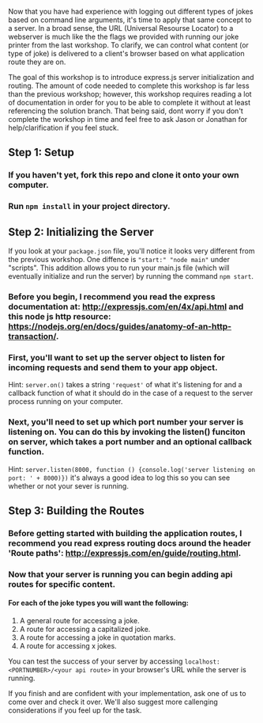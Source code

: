 
Now that you have had experience with logging out different types of jokes based on command line arguments, it's time to apply that same concept to a server. In a broad sense, the URL (Universal Resourse Locator) to a webserver is much like the the flags we provided with running our joke printer from the last workshop. To clarify, we can control what content (or type of joke) is delivered to a client's browser based on what application route they are on.

The goal of this workshop is to introduce express.js server initialization and routing. The amount of code needed to complete this workshop is far less than the previous workshop; however, this workshop requires reading a lot of documentation in order for you to be able to complete it without at least referencing the solution branch. That being said, dont worry if you don't complete the workshop in time and feel free to ask Jason or Jonathan for help/clarification if you feel stuck.

## Step 1: Setup

### If you haven't yet, fork this repo and clone it onto your own computer.

### Run `npm install` in your project directory.

## Step 2: Initializing the Server

If you look at your `package.json` file, you'll notice it looks very different from the previous workshop. One diffence is `"start:" "node main"` under "scripts". This addition allows you to run your main.js file (which will eventually initialize and run the server) by running the command `npm start`.

### Before you begin, I recommend you read the express documentation at: http://expressjs.com/en/4x/api.html and this node js http resource: https://nodejs.org/en/docs/guides/anatomy-of-an-http-transaction/.

### First, you'll want to set up the server object to listen for incoming requests and send them to your app object.

Hint: `server.on()` takes a string `'request'` of what it's listening for and a callback function of what it should do in the case of a request to the server process running on your computer.

### Next, you'll need to set up which port number your server is listening on. You can do this by invoking the listen() funciton on server, which takes a port number and an optional callback function.

Hint: `server.listen(8000, function () {console.log('server listening on port: ' + 8000)})` it's always a good idea to log this so you can see whether or not your sever is running.

## Step 3: Building the Routes

### Before getting started with building the application routes, I recommend you read express routing docs around the header 'Route paths': http://expressjs.com/en/guide/routing.html.

### Now that your server is running you can begin adding api routes for specific content.

#### For each of the joke types you will want the following:

1. A general route for accessing a joke.
2. A route for accessing a capitalized joke.
3. A route for accessing a joke in quotation marks.
4. A route for accessing x jokes.

You can test the success of your server by accessing `localhost:<PORTNUMBER>/<your api route>` in your browser's URL while the server is running.

If you finish and are confident with your implementation, ask one of us to come over and check it over. We'll also suggest more callenging considerations if you feel up for the task.
